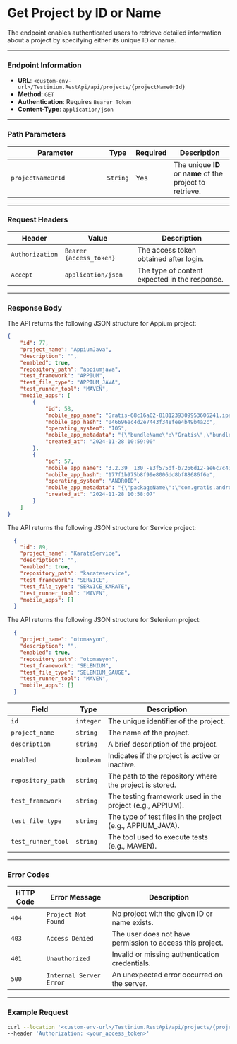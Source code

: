 # Get Project by ID or Name

The endpoint enables authenticated users to retrieve detailed information about a project by specifying either its unique ID or name.

***

### Endpoint Information

* **URL**: `<custom-env-url>/Testinium.RestApi/api/projects/{projectNameOrId}`
* **Method**: `GET`
* **Authentication**: Requires `Bearer Token`
* **Content-Type**: `application/json`

***

### Path Parameters

<table><thead><tr><th width="202">Parameter</th><th>Type</th><th>Required</th><th>Description</th></tr></thead><tbody><tr><td><code>projectNameOrId</code></td><td><code>String</code></td><td>Yes</td><td>The unique <strong>ID</strong> or <strong>name</strong> of the project to retrieve.</td></tr></tbody></table>

***

### Request Headers

| Header          | Value                   | Description                                   |
| --------------- | ----------------------- | --------------------------------------------- |
| `Authorization` | `Bearer {access_token}` | The access token obtained after login.        |
| `Accept`        | `application/json`      | The type of content expected in the response. |

***

### Response Body

The API returns the following JSON structure for Appium project:

```json
{
    "id": 77,
    "project_name": "AppiumJava",
    "description": "",
    "enabled": true,
    "repository_path": "appiumjava",
    "test_framework": "APPIUM",
    "test_file_type": "APPIUM_JAVA",
    "test_runner_tool": "MAVEN",
    "mobile_apps": [
        {
            "id": 58,
            "mobile_app_name": "Gratis-68c16a02-8181239309953606241.ipa",
            "mobile_app_hash": "046696ec4d2e7443f348fee4b49b4a2c",
            "operating_system": "IOS",
            "mobile_app_metadata": "{\"bundleName\":\"Gratis\",\"bundleDisplayName\":\"Gratis\",\"bundleVersion\":\"3.3.0\",\"bundleMinOsVersion\":\"12.0\",\"bundleDevelopmentRegion\":\"tr\",\"bundleExecutable\":\"Gratis\",\"bundleIconFiles\":\"\",\"bundleInfoDictVersion\":\"6.0\",\"bundlePackageType\":\"APPL\",\"bundleMainStoryBoardFile\":\"Main\"}",
            "created_at": "2024-11-28 10:59:00"
        },
        {
            "id": 57,
            "mobile_app_name": "3.2.39__130_-83f575df-b7266d12-ae6c7c43-401562538376308185.apk",
            "mobile_app_hash": "177f1b975b8f99e8006dd8bf88686f6e",
            "operating_system": "ANDROID",
            "mobile_app_metadata": "{\"packageName\":\"com.gratis.android\",\"label\":\"Gratis\",\"icon\":\"res/d2.webp\",\"versionName\":\"3.2.39\",\"versionCode\":130,\"minSdkVersion\":\"24\",\"targetSdkVersion\":\"34\",\"glEsVersion\":{\"major\":2,\"minor\":0,\"required\":false}}",
            "created_at": "2024-11-28 10:58:07"
        }
    ]
}
```

The API returns the following JSON structure for Service project:

```json
  {
    "id": 89,
    "project_name": "KarateService",
    "description": "",
    "enabled": true,
    "repository_path": "karateservice",
    "test_framework": "SERVICE",
    "test_file_type": "SERVICE_KARATE",
    "test_runner_tool": "MAVEN",
    "mobile_apps": []
  }
```

The API returns the following JSON structure for Selenium project:

```json
  {
    "project_name": "otomasyon",
    "description": "",
    "enabled": true,
    "repository_path": "otomasyon",
    "test_framework": "SELENIUM",
    "test_file_type": "SELENIUM_GAUGE",
    "test_runner_tool": "MAVEN",
    "mobile_apps": []
  }
```

| Field              | Type      | Description                                                 |
| ------------------ | --------- | ----------------------------------------------------------- |
| `id`               | `integer` | The unique identifier of the project.                       |
| `project_name`     | `string`  | The name of the project.                                    |
| `description`      | `string`  | A brief description of the project.                         |
| `enabled`          | `boolean` | Indicates if the project is active or inactive.             |
| `repository_path`  | `string`  | The path to the repository where the project is stored.     |
| `test_framework`   | `string`  | The testing framework used in the project (e.g., APPIUM).   |
| `test_file_type`   | `string`  | The type of test files in the project (e.g., APPIUM\_JAVA). |
| `test_runner_tool` | `string`  | The tool used to execute tests (e.g., MAVEN).               |

***

### Error Codes

| HTTP Code | Error Message           | Description                                               |
| --------- | ----------------------- | --------------------------------------------------------- |
| `404`     | `Project Not Found`     | No project with the given ID or name exists.              |
| `403`     | `Access Denied`         | The user does not have permission to access this project. |
| `401`     | `Unauthorized`          | Invalid or missing authentication credentials.            |
| `500`     | `Internal Server Error` | An unexpected error occurred on the server.               |

***

### Example Request

```bash
curl --location '<custom-env-url>/Testinium.RestApi/api/projects/{projectNameOrId}' \
--header 'Authorization: <your_access_token>'
```
